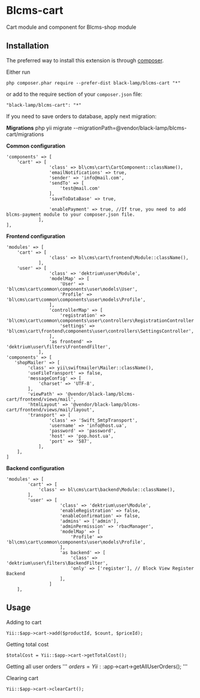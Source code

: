 Blcms-cart
=====================
Cart module and component for Blcms-shop module


Installation
------------
The preferred way to install this extension is through [composer](http://getcomposer.org/download/).

Either run
```
php composer.phar require --prefer-dist black-lamp/blcms-cart "*"
```
or add to the require section of your `composer.json` file:
```
"black-lamp/blcms-cart": "*"
```


If you need to save orders to database, apply next migration:

**Migrations**
php yii migrate --migrationPath=@vendor/black-lamp/blcms-cart/migrations

**Common configuration**
```
'components' => [
    'cart' => [
                'class' => bl\cms\cart\CartComponent::className(),
                'emailNotifications' => true,
                'sender' => 'info@mail.com',
                'sendTo' => [
                    'test@mail.com'
                ],
                'saveToDataBase' => true,
                
                'enablePayment' => true, //If true, you need to add blcms-payment module to your composer.json file.
            ],
],
```

**Frontend configuration**
```
'modules' => [
    'cart' => [
                'class' => bl\cms\cart\frontend\Module::className(),
            ],
    'user' => [
                'class' => 'dektrium\user\Module',
                'modelMap' => [
                    'User' => 'bl\cms\cart\common\components\user\models\User',
                    'Profile' => 'bl\cms\cart\common\components\user\models\Profile',
                ],
                'controllerMap' => [
                    'registration' => 'bl\cms\cart\common\components\user\controllers\RegistrationController',
                    'settings' => 'bl\cms\cart\frontend\components\user\controllers\SettingsController',
                ],
                'as frontend' => 'dektrium\user\filters\FrontendFilter',
            ],
'components' => [
   'shopMailer' => [
        'class' => yii\swiftmailer\Mailer::className(),
        'useFileTransport' => false,
        'messageConfig' => [
            'charset' => 'UTF-8',
        ],
        'viewPath' => '@vendor/black-lamp/blcms-cart/frontend/views/mail',
        'htmlLayout' => '@vendor/black-lamp/blcms-cart/frontend/views/mail/layout',
        'transport' => [
                'class' => 'Swift_SmtpTransport',
                'username' => 'info@host.ua',
                'password' => 'password',
                'host' => 'pop.host.ua',
                'port' => '587',
            ],
    ],
]
```

**Backend configuration**
```
'modules' => [
        'cart' => [
            'class' => bl\cms\cart\backend\Module::className(),
        ],
        'user' => [
                    'class' => 'dektrium\user\Module',
                    'enableRegistration' => false,
                    'enableConfirmation' => false,
                    'admins' => ['admin'],
                    'adminPermission' => 'rbacManager',
                    'modelMap' => [
                        'Profile' => 'bl\cms\cart\common\components\user\models\Profile',
                    ],
                    'as backend' => [
                        'class' => 'dektrium\user\filters\BackendFilter',
                        'only' => ['register'], // Block View Register Backend
                    ],
                ]
    ],
```

Usage
-----
Adding to cart
```
Yii::$app->cart->add($productId, $count, $priceId);
```

Getting total cost
```
$totalCost = Yii::$app->cart->getTotalCost();
```

Getting all user orders
'''
$orders = Yii::$app->cart->getAllUserOrders();
'''

Clearing cart
```
Yii::$app->cart->clearCart();
```

